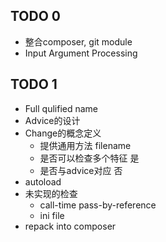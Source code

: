 ## TODO 0
- 整合composer, git module
- Input Argument Processing

## TODO 1
- Full qulified name
- Advice的设计
- Change的概念定义
    - 提供通用方法 filename
    - 是否可以检查多个特征 是
    - 是否与advice对应 否
- autoload
- 未实现的检查
    - call-time pass-by-reference
    - ini file
- repack into composer

